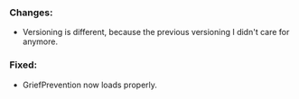 ### Changes:
- Versioning is different, because the previous versioning I didn't care for anymore.

### Fixed:
- GriefPrevention now loads properly.